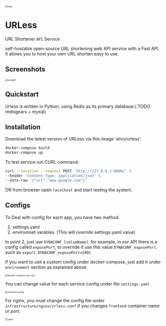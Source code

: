 <img src="https://raw.githubusercontent.com/alivx/urless/master/resources/logo.png" alt="logo" style="zoom:50%;" />

# URLess

URL Shortener `API` Service

self-hostable open-source URL shortening web API service with a Fast API. It allows you to host your own URL shorten easy to use.


## Screenshots

<img src="https://raw.githubusercontent.com/alivx/urless/master/resources/sample1.png" alt="sample1" style="zoom:50%;" />

## Quickstart

Urless is written in Python, using Redis as its primary database.( TODO redisgears + mysql)


## Installation
Download the latest version of URLess via this image 'alivx/urless'.

```Bash
docker-compose build
docker-compose up
```

To test service run CURL command:
```Bash
curl --location --request POST 'http://127.0.0.1:8000/' \
--header 'Content-Type: application/json' \
--data-raw '{"url":"www.google.com"}'
```
OR
from browser open `localhost` and start testing the system.

## Configs
To Deal with config for each app, you have two method.
1. settings.yaml
2. enviromnet varables. (This will override settings.yaml value)

In point 2, just use `DYNACONF_[valueName]`, for example, in our API there is a config called `exposePort`, to override it use this value `DYNACONF_exposePort`. such as `export DYNACONF_exposePort=1991`



If you want to use a custom config under docker-compose, just add it under `environment` section as explained above.

<img src="https://raw.githubusercontent.com/alivx/urless/master/resources/docker-compose-env-vars.png" alt="docker-compose-env-vars" style="zoom:50%;" />

You can change value for each service config under file `settings.yaml`

<img src="https://raw.githubusercontent.com/alivx/urless/master/resources/frontend-config.png" alt="frontend-config" style="zoom:50%;" />

For nginx, you must change the config file under `infrastructure/nginx/urless.conf` if you changes `frontend` container name or port.

<img src="https://raw.githubusercontent.com/alivx/urless/master/resources/nginx.png" alt="nginx" style="zoom:50%;" />